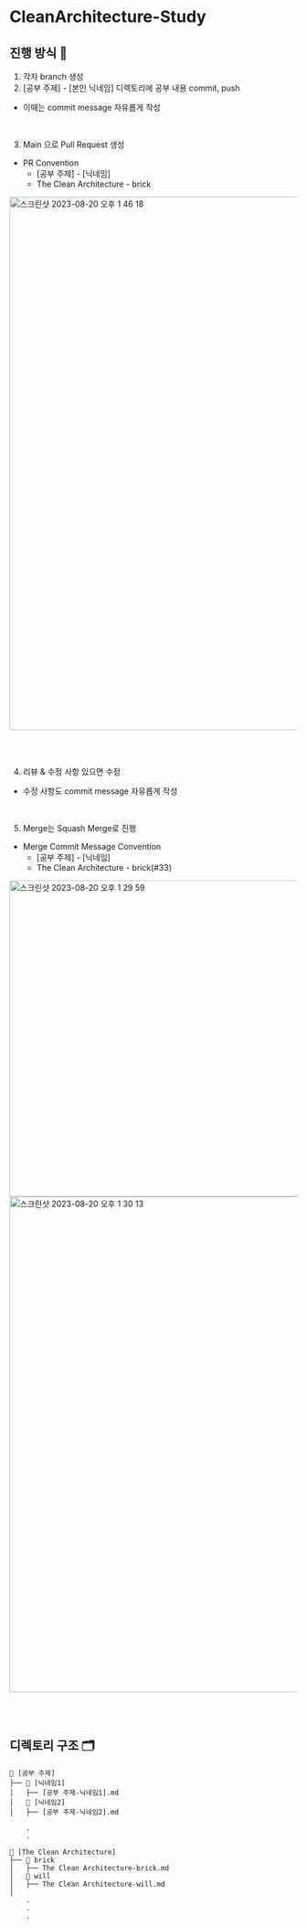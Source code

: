 # CleanArchitecture-Study

## 진행 방식 📖

1. 각자 branch 생성
2. [공부 주제] - [본인 닉네임] 디렉토리에 공부 내용 commit, push

  - 이때는 commit message 자유롭게 작성

<br>

3. Main 으로 Pull Request 생성

  - PR Convention
    - [공부 주제] - [닉네임]
    - The Clean Architecture - brick
      
<img width="933" alt="스크린샷 2023-08-20 오후 1 46 18" src="https://github.com/Uncle-Bobs-Nephews/CleanArchitecture-Study/assets/98168685/cc7ec3d9-a487-4f27-ab3f-2ebb4a40337b">

  
<br><br>

4. 리뷰 & 수정 사항 있으면 수정

  - 수정 사항도 commit message 자유롭게 작성

<br>
  
5. Merge는 Squash Merge로 진행

  - Merge Commit Message Convention 
    - [공부 주제] - [닉네임]
    - The Clean Architecture - brick(#33)

<img width="553" alt="스크린샷 2023-08-20 오후 1 29 59" src="https://github.com/Uncle-Bobs-Nephews/CleanArchitecture-Study/assets/98168685/cd688fae-19cf-4811-bdfb-561f41d7d8c5">
<img width="867" alt="스크린샷 2023-08-20 오후 1 30 13" src="https://github.com/Uncle-Bobs-Nephews/CleanArchitecture-Study/assets/98168685/bea08d4f-6b5c-4706-941a-bb155b3e41be">


<br><br>

## 디렉토리 구조 🗂️

```
📂 [공부 주제] 
├── 📂 [닉네임1]
│   ├── [공부 주제-닉네임1].md
│   📂 [닉네임2]
│   ├── [공부 주제-닉네임2].md

    .
    .

📂 [The Clean Architecture] 
├── 📂 brick
│   ├── The Clean Architecture-brick.md
│   📂 will
│   ├── The Clean Architecture-will.md  
│   
    .
    .
    .
```
